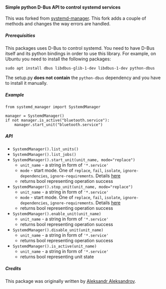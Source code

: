 #### Simple python D-Bus API to control systemd services

This was forked from [systemd-manager](https://github.com/emlid/systemd-manager). This fork adds a couple of methods and changes the way errors are handled.

##### Prerequisities

This packages uses D-Bus to control systemd. You need to have D-Bus itself and its python bindings in order to use this library. For example, on Ubuntu you need to install the following packages:

`sudo apt install dbus libdbus-glib-1-dev libdbus-1-dev python-dbus`

The setup.py **does not contain** the `python-dbus` dependency and you have to install it manually.

##### Example

```
from systemd_manager import SystemdManager

manager = SystemdManager()
if not manager.is_active("bluetooth.service"):
    manager.start_unit("bluetooth.service")

```

##### API

* `SystemdManager().list_units()`
* `SystemdManager().list_jobs()`
* `SystemdManager().start_unit(unit_name, mode="replace")`
	* `unit_name` - a string in form of `'*.service'`
	* `mode` - start mode. One of `replace`, `fail`, `isolate`, `ignore-dependencies`, `ignore-requirements`. Details [here](https://www.freedesktop.org/wiki/Software/systemd/dbus/)
	* returns bool representing operation success
* `SystemdManager().stop_unit(unit_name, mode="replace")`
	* `unit_name` - a string in form of `'*.service'`
	* `mode` - start mode. One of `replace`, `fail`, `isolate`, `ignore-dependencies`, `ignore-requirements`. Details [here](https://www.freedesktop.org/wiki/Software/systemd/dbus/)
	* returns bool representing operation success
* `SystemdManager().enable_unit(unit_name)`
	* `unit_name` - a string in form of `'*.service'`
	* returns bool representing operation success
* `SystemdManager().disable_unit(unit_name)`
	* `unit_name` - a string in form of `'*.service'`
	* returns bool representing operation success
* `SystemdManager().is_active(unit_name)`
	* `unit_name` - a string in form of `'*.service'`
	* returns bool representing unit state

##### Credits

This package was originally written by [Aleksandr Aleksandrov](https://github.com/AD-Aleksandrov).
